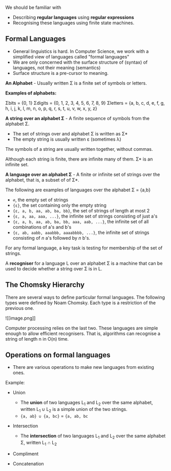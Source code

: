 
We should be familiar with
- Describing **regular languages** using **regular expressions**
- Recognising these languages using finite state machines. 

## Formal Languages

- General linguistics is hard. In Computer Science, we work with a simplified view of languages called "formal languages"
- We are only concerned with the surface structure of (syntax) of languages, not their meaning (semantics)
- Surface structure is a pre-cursor to meaning. 

**An Alphabet** - Usually written Σ is a finite set of symbols or letters.

**Examples of alphabets:**

Σbits = {0, 1}
Σdigits = {0, 1, 2, 3, 4, 5, 6, 7, 8, 9}
Σletters = {a, b, c, d, e, f, g, h, i, j, k, l, m, n, o, p, q, r, s, t, u, v, w, x, y, z}

**A string over an alphabet Σ** - A finite sequence of symbols from the alphabet Σ. 
- The set of strings over and alphabet Σ is written as Σ*
- The empty string is usually written ε (sometimes λ)

The symbols of a string are usually written together, without commas.

Although each string is finite, there are infinite many of them. Σ* is an infinite set. 

**A language over an alphabet Σ** - A finite or infinite set of strings over the alphabet, that is, a subset of of Σ*. 

The following are examples of languages over the alphabet Σ = {a,b}

- `∅`, the empty set of strings
- `{ε}`, the set containing only the empty string
- `{ε, a, b, aa, ab, ba, bb}`, the set of strings of length at most 2
- `{ε, a, aa, aaa, ...}`, the infinite set of strings consisting of just a's
- `{ε, a, b, aa, ab, ba, bb, aaa, aab, ...}`, the infinite set of all combinations of a's and b's
- `{ε, ab, aabb, aaabbb, aaaabbbb, ...}`, the infinite set of strings consisting of _n_ a's followed by _n_ b's.

For any formal language, a key task is testing for membership of the set of strings. 

A **recogniser** for a language L over an alphabet Σ is a machine that can be used to decide whether a string over Σ is in L.

## The Chomsky Hierarchy

There are several ways to define particular formal languages. The following types were defined by Noam Chomsky. Each type is a restriction of the previous one. 

![[image.png]]


Computer processing relies on the last two. These languages are simple enough to allow efficient recognisers. That is, algorithms can recognise a string of length n in O(n) time.

## Operations on formal languages

- There are various operations to make new languages from existing ones.

Example:

- Union
	- The **union** of two languages L<sub>1</sub> and L<sub>2</sub> over the same alphabet, written L<sub>1</sub> ∪ L<sub>2</sub> is a simple union of the two strings.
	- `{a, ab} ∪ {a, bc}` = `{a, ab, bc`

- Intersection
	- The **intersection** of two languages L<sub>1</sub> and L<sub>2</sub> over the same alphabet Σ, written L<sub>1</sub>  ∩ L<sub>2</sub>
- Compliment
- Concatenation
